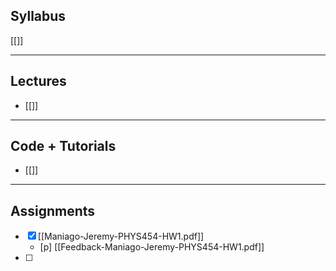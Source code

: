 ## Syllabus
[[]]

---
## Lectures
- [[]]


---
## Code + Tutorials
- [[]]

---
## Assignments
- [x] [[Maniago-Jeremy-PHYS454-HW1.pdf]]
	- [p] [[Feedback-Maniago-Jeremy-PHYS454-HW1.pdf]] 
- [ ] 